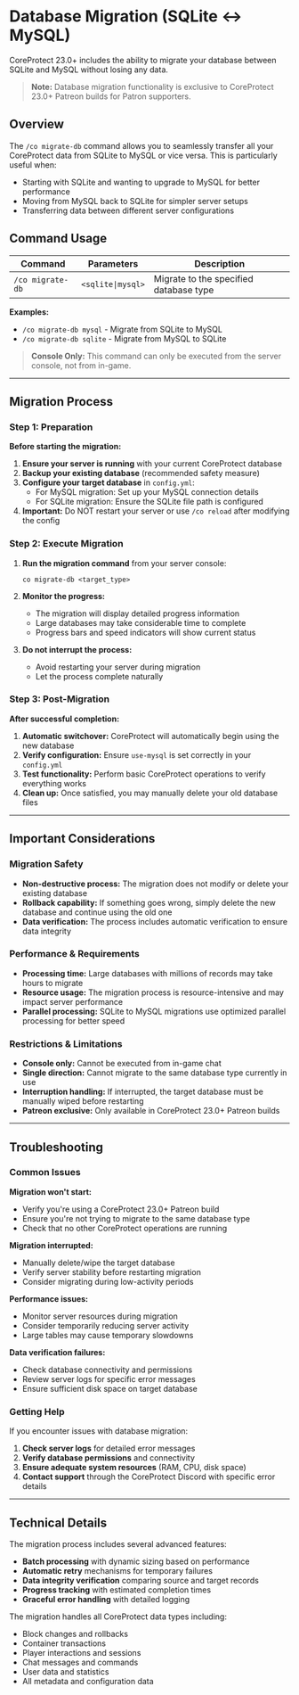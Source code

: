# Database Migration (SQLite ↔ MySQL)

CoreProtect 23.0+ includes the ability to migrate your database between SQLite and MySQL without losing any data.

> **Note:** Database migration functionality is exclusive to CoreProtect 23.0+ Patreon builds for Patron supporters.

## Overview

The `/co migrate-db` command allows you to seamlessly transfer all your CoreProtect data from SQLite to MySQL or vice versa. This is particularly useful when:

* Starting with SQLite and wanting to upgrade to MySQL for better performance
* Moving from MySQL back to SQLite for simpler server setups
* Transferring data between different server configurations

## Command Usage

| Command | Parameters | Description |
| --- | --- | --- |
| `/co migrate-db` | `<sqlite\|mysql>` | Migrate to the specified database type |

**Examples:**
* `/co migrate-db mysql` - Migrate from SQLite to MySQL
* `/co migrate-db sqlite` - Migrate from MySQL to SQLite

> **Console Only:** This command can only be executed from the server console, not from in-game.

---

## Migration Process

### Step 1: Preparation

**Before starting the migration:**

1. **Ensure your server is running** with your current CoreProtect database
2. **Backup your existing database** (recommended safety measure)
3. **Configure your target database** in `config.yml`:
   * For MySQL migration: Set up your MySQL connection details
   * For SQLite migration: Ensure the SQLite file path is configured
4. **Important:** Do NOT restart your server or use `/co reload` after modifying the config

### Step 2: Execute Migration

1. **Run the migration command** from your server console:
   ```
   co migrate-db <target_type>
   ```

2. **Monitor the progress:**
   * The migration will display detailed progress information
   * Large databases may take considerable time to complete
   * Progress bars and speed indicators will show current status

3. **Do not interrupt the process:**
   * Avoid restarting your server during migration
   * Let the process complete naturally

### Step 3: Post-Migration

**After successful completion:**

1. **Automatic switchover:** CoreProtect will automatically begin using the new database
2. **Verify configuration:** Ensure `use-mysql` is set correctly in your `config.yml`
3. **Test functionality:** Perform basic CoreProtect operations to verify everything works
4. **Clean up:** Once satisfied, you may manually delete your old database files

---

## Important Considerations

### Migration Safety

* **Non-destructive process:** The migration does not modify or delete your existing database
* **Rollback capability:** If something goes wrong, simply delete the new database and continue using the old one
* **Data verification:** The process includes automatic verification to ensure data integrity

### Performance & Requirements

* **Processing time:** Large databases with millions of records may take hours to migrate
* **Resource usage:** The migration process is resource-intensive and may impact server performance
* **Parallel processing:** SQLite to MySQL migrations use optimized parallel processing for better speed

### Restrictions & Limitations

* **Console only:** Cannot be executed from in-game chat
* **Single direction:** Cannot migrate to the same database type currently in use
* **Interruption handling:** If interrupted, the target database must be manually wiped before restarting
* **Patreon exclusive:** Only available in CoreProtect 23.0+ Patreon builds

---

## Troubleshooting

### Common Issues

**Migration won't start:**
* Verify you're using a CoreProtect 23.0+ Patreon build
* Ensure you're not trying to migrate to the same database type
* Check that no other CoreProtect operations are running

**Migration interrupted:**
* Manually delete/wipe the target database
* Verify server stability before restarting migration
* Consider migrating during low-activity periods

**Performance issues:**
* Monitor server resources during migration
* Consider temporarily reducing server activity
* Large tables may cause temporary slowdowns

**Data verification failures:**
* Check database connectivity and permissions
* Review server logs for specific error messages
* Ensure sufficient disk space on target database

### Getting Help

If you encounter issues with database migration:

1. **Check server logs** for detailed error messages
2. **Verify database permissions** and connectivity
3. **Ensure adequate system resources** (RAM, CPU, disk space)
4. **Contact support** through the CoreProtect Discord with specific error details

---

## Technical Details

The migration process includes several advanced features:

* **Batch processing** with dynamic sizing based on performance
* **Automatic retry** mechanisms for temporary failures
* **Data integrity verification** comparing source and target records
* **Progress tracking** with estimated completion times
* **Graceful error handling** with detailed logging

The migration handles all CoreProtect data types including:
* Block changes and rollbacks
* Container transactions
* Player interactions and sessions
* Chat messages and commands
* User data and statistics
* All metadata and configuration data
